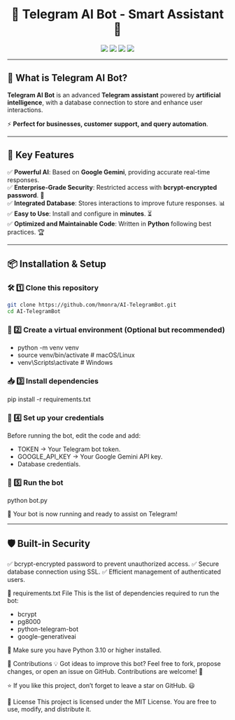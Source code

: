 <h1 align="center">🚀 Telegram AI Bot - Smart Assistant 🤖</h1>

<p align="center">
  <img src="https://img.shields.io/badge/Python-3.10-blue?style=for-the-badge&logo=python">
  <img src="https://img.shields.io/badge/Telegram%20Bot-Active-brightgreen?style=for-the-badge&logo=telegram">
  <img src="https://img.shields.io/badge/Google%20Gemini-AI-yellow?style=for-the-badge">
  <img src="https://img.shields.io/github/license/YOUR_USERNAME/AI-TelegramBot?style=for-the-badge">
</p>

---

## 🚀 **What is Telegram AI Bot?**
**Telegram AI Bot** is an advanced **Telegram assistant** powered by **artificial intelligence**, with a database connection to store and enhance user interactions.

⚡ **Perfect for businesses, customer support, and query automation**.  

---

## 🌟 **Key Features**
✅ **Powerful AI**: Based on **Google Gemini**, providing accurate real-time responses.  
✅ **Enterprise-Grade Security**: Restricted access with **bcrypt-encrypted password**. 🔐  
✅ **Integrated Database**: Stores interactions to improve future responses. 📊  
✅ **Easy to Use**: Install and configure in **minutes**. ⏳  
✅ **Optimized and Maintainable Code**: Written in **Python** following best practices. 🏆  

---

## 📦 **Installation & Setup**
### 🛠 **1️⃣ Clone this repository**
```bash
git clone https://github.com/hmonra/AI-TelegramBot.git
cd AI-TelegramBot
````
### 🐍 2️⃣ Create a virtual environment (Optional but recommended)
- python -m venv venv
- source venv/bin/activate  # macOS/Linux
- venv\Scripts\activate  # Windows

### 📥 3️⃣ Install dependencies
pip install -r requirements.txt

### 🔑 4️⃣ Set up your credentials
Before running the bot, edit the code and add:
- TOKEN → Your Telegram bot token.
- GOOGLE_API_KEY → Your Google Gemini API key.
- Database credentials.

### 🚀 5️⃣ Run the bot
python bot.py

🎉 Your bot is now running and ready to assist on Telegram!

---

## 🛡 Built-in Security
✅ bcrypt-encrypted password to prevent unauthorized access.
✅ Secure database connection using SSL.
✅ Efficient management of authenticated users.

📜 requirements.txt File
This is the list of dependencies required to run the bot:
- bcrypt
- pg8000
- python-telegram-bot
- google-generativeai

📌 Make sure you have Python 3.10 or higher installed.

🤝 Contributions
💡 Got ideas to improve this bot?
Feel free to fork, propose changes, or open an issue on GitHub. Contributions are welcome! 🚀

⭐ If you like this project, don’t forget to leave a star on GitHub. 😃

📜 License
This project is licensed under the MIT License. You are free to use, modify, and distribute it.

